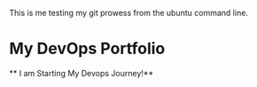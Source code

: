 
This is me testing my git prowess from the ubuntu command line.
# My DevOps Portfolio

** I am Starting My Devops Journey!**
